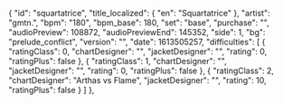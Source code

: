 {
      "id": "squartatrice",
      "title_localized": {
        "en": "Squartatrice"
      },
      "artist": "gmtn.",
      "bpm": "180",
      "bpm_base": 180,
      "set": "base",
      "purchase": "",
      "audioPreview": 108872,
      "audioPreviewEnd": 145352,
      "side": 1,
      "bg": "prelude_conflict",
      "version": "",
      "date": 1613505257,
      "difficulties": [
        {
          "ratingClass": 0,
          "chartDesigner": "",
          "jacketDesigner": "",
          "rating": 0,
          "ratingPlus": false
        },
        {
          "ratingClass": 1,
          "chartDesigner": "",
          "jacketDesigner": "",
          "rating": 0,
          "ratingPlus": false
        },
        {
          "ratingClass": 2,
          "chartDesigner": "Arthas vs Flame",
          "jacketDesigner": "",
          "rating": 10,
          "ratingPlus": false
        }
      ]
    },